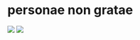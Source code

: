 # personae non gratae
![](https://github.com/nondejus/dutch-racism/blob/main/06801c60013c861d88e337c26a43011a.jpg)
![](https://github.com/nondejus/dutch-racism/blob/main/Specsavers_commercial_Seagull_2015.gif)
